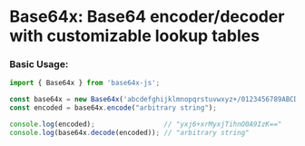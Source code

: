 # Base64x: Base64 encoder/decoder with customizable lookup tables

### Basic Usage:

```js
import { Base64x } from 'base64x-js';

const base64x = new Base64x('abcdefghijklmnopqrstuvwxyz+/0123456789ABCDEFGHIJKLMNOPQRSTUVWXYZ');
const encoded = base64x.encode("arbitrary string");

console.log(encoded);                 // "yxj6+xrMyxjTihnO0A9IzK=="
console.log(base64x.decode(encoded)); // "arbitrary string"
```
